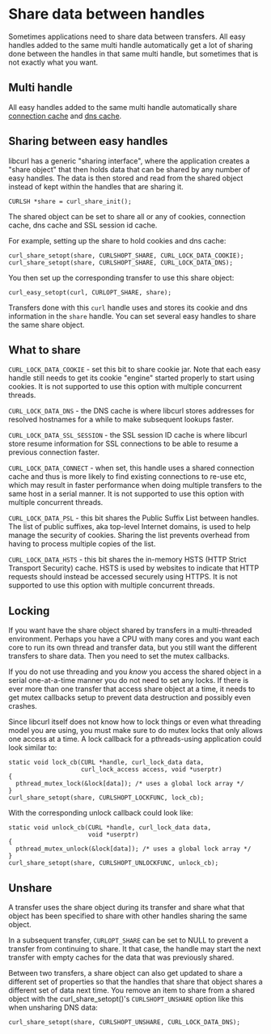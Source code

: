 # Share data between handles

Sometimes applications need to share data between transfers. All easy handles
added to the same multi handle automatically get a lot of sharing done between
the handles in that same multi handle, but sometimes that is not exactly what
you want.

## Multi handle

All easy handles added to the same multi handle automatically share
[connection cache](../transfers/conn/reuse.md) and
[dns cache](../transfers/conn/names.md).

## Sharing between easy handles

libcurl has a generic "sharing interface", where the application creates a
"share object" that then holds data that can be shared by any number of easy
handles. The data is then stored and read from the shared object instead of
kept within the handles that are sharing it.

    CURLSH *share = curl_share_init();

The shared object can be set to share all or any of cookies, connection cache,
dns cache and SSL session id cache.

For example, setting up the share to hold cookies and dns cache:

    curl_share_setopt(share, CURLSHOPT_SHARE, CURL_LOCK_DATA_COOKIE);
    curl_share_setopt(share, CURLSHOPT_SHARE, CURL_LOCK_DATA_DNS);

You then set up the corresponding transfer to use this share object:

    curl_easy_setopt(curl, CURLOPT_SHARE, share);

Transfers done with this `curl` handle uses and stores its cookie and dns
information in the `share` handle. You can set several easy handles to share
the same share object.

## What to share

`CURL_LOCK_DATA_COOKIE` - set this bit to share cookie jar. Note that each
easy handle still needs to get its cookie "engine" started properly to start
using cookies. It is not supported to use this option with multiple concurrent
threads.

`CURL_LOCK_DATA_DNS` - the DNS cache is where libcurl stores addresses for
resolved hostnames for a while to make subsequent lookups faster.

`CURL_LOCK_DATA_SSL_SESSION` - the SSL session ID cache is where libcurl store
resume information for SSL connections to be able to resume a previous
connection faster.

`CURL_LOCK_DATA_CONNECT` - when set, this handle uses a shared connection
cache and thus is more likely to find existing connections to re-use etc,
which may result in faster performance when doing multiple transfers to the
same host in a serial manner. It is not supported to use this option with
multiple concurrent threads.

`CURL_LOCK_DATA_PSL` - this bit shares the Public Suffix List between handles.
The list of public suffixes, aka top-level Internet domains, is used to help
manage the security of cookies. Sharing the list prevents overhead from having
to process multiple copies of the list.

`CURL_LOCK_DATA_HSTS` - this bit shares the in-memory HSTS (HTTP Strict
Transport Security) cache. HSTS is used by websites to indicate that HTTP
requests should instead be accessed securely using HTTPS. It is not supported
to use this option with multiple concurrent threads.

## Locking

If you want have the share object shared by transfers in a multi-threaded
environment. Perhaps you have a CPU with many cores and you want each core to
run its own thread and transfer data, but you still want the different
transfers to share data. Then you need to set the mutex callbacks.

If you do not use threading and you *know* you access the shared object in a
serial one-at-a-time manner you do not need to set any locks. If there is ever
more than one transfer that access share object at a time, it needs to get
mutex callbacks setup to prevent data destruction and possibly even crashes.

Since libcurl itself does not know how to lock things or even what threading
model you are using, you must make sure to do mutex locks that only allows one
access at a time. A lock callback for a pthreads-using application could look
similar to:

    static void lock_cb(CURL *handle, curl_lock_data data,
                        curl_lock_access access, void *userptr)
    {
      pthread_mutex_lock(&lock[data]); /* uses a global lock array */
    }
    curl_share_setopt(share, CURLSHOPT_LOCKFUNC, lock_cb);

With the corresponding unlock callback could look like:

    static void unlock_cb(CURL *handle, curl_lock_data data,
                          void *userptr)
    {
      pthread_mutex_unlock(&lock[data]); /* uses a global lock array */
    }
    curl_share_setopt(share, CURLSHOPT_UNLOCKFUNC, unlock_cb);

## Unshare

A transfer uses the share object during its transfer and share what that
object has been specified to share with other handles sharing the same object.

In a subsequent transfer, `CURLOPT_SHARE` can be set to NULL to prevent a
transfer from continuing to share. It that case, the handle may start the next
transfer with empty caches for the data that was previously shared.

Between two transfers, a share object can also get updated to share a
different set of properties so that the handles that share that object shares
a different set of data next time. You remove an item to share from a shared
object with the curl_share_setopt()'s `CURLSHOPT_UNSHARE` option like this
when unsharing DNS data:

    curl_share_setopt(share, CURLSHOPT_UNSHARE, CURL_LOCK_DATA_DNS);
